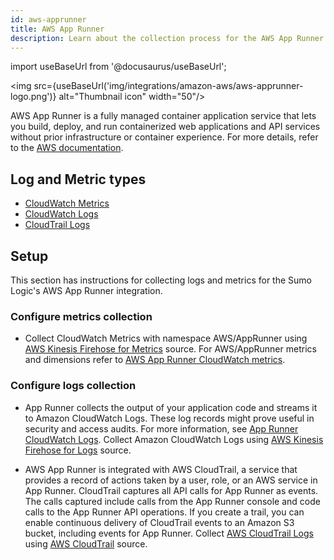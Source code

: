```yaml
---
id: aws-apprunner
title: AWS App Runner
description: Learn about the collection process for the AWS App Runner service.
---
```

import useBaseUrl from '@docusaurus/useBaseUrl';

<img src={useBaseUrl('img/integrations/amazon-aws/aws-apprunner-logo.png')} alt="Thumbnail icon" width="50"/>

AWS App Runner is a fully managed container application service that lets you build, deploy, and run containerized web applications and API services without prior infrastructure or container experience. For more details, refer to the [AWS documentation](https://docs.aws.amazon.com/apprunner/latest/dg/what-is-apprunner.html).

## Log and Metric types
* [CloudWatch Metrics](https://docs.aws.amazon.com/apprunner/latest/dg/monitor-cw.html)
* [CloudWatch Logs](https://docs.aws.amazon.com/apprunner/latest/dg/monitor-cwl.html)
* [CloudTrail Logs](https://docs.aws.amazon.com/apprunner/latest/dg/monitor-ct.html)

## Setup
This section has instructions for collecting logs and metrics for the Sumo Logic's AWS App Runner integration.

### Configure metrics collection
* Collect CloudWatch Metrics with namespace AWS/AppRunner using [AWS Kinesis Firehose for Metrics](https://help.sumologic.com/docs/send-data/hosted-collectors/amazon-aws/aws-kinesis-firehose-metrics-source/) source. For AWS/AppRunner metrics and dimensions refer to [AWS App Runner CloudWatch metrics](https://docs.aws.amazon.com/apprunner/latest/dg/monitor-cw.html).

### Configure logs collection
* App Runner collects the output of your application code and streams it to Amazon CloudWatch Logs. These log records might prove useful in security and access audits. For more information, see [App Runner CloudWatch Logs](https://docs.aws.amazon.com/apprunner/latest/dg/monitor-cwl.html). Collect Amazon CloudWatch Logs using [AWS Kinesis Firehose for Logs](https://help.sumologic.com/docs/send-data/hosted-collectors/amazon-aws/aws-kinesis-firehose-logs-source/) source.

* AWS App Runner is integrated with AWS CloudTrail, a service that provides a record of actions taken by a user, role, or an AWS service in App Runner. CloudTrail captures all API calls for App Runner as events. The calls captured include calls from the App Runner console and code calls to the App Runner API operations. If you create a trail, you can enable continuous delivery of CloudTrail events to an Amazon S3 bucket, including events for App Runner. Collect [AWS CloudTrail Logs](https://docs.aws.amazon.com/apprunner/latest/dg/monitor-ct.html) using [AWS CloudTrail](https://help.sumologic.com/docs/send-data/hosted-collectors/amazon-aws/aws-cloudtrail-source/) source.
